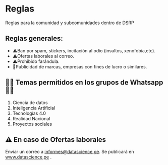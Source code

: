 # Reglas

Reglas para la comunidad y subcomunidades dentro de DSRP

## Reglas generales:

- ⚠️Ban por spam, stickers, incitación al odio (insultos, xenofobia,etc).
- ⚠️Ofertas laborales al correo.
- ⚠️Prohibido farándula.
- 🚫Publicidad de marcas, empresas con fines de lucro o similares.

## 👩‍💻 Temas permitidos en los grupos de Whatsapp  👩‍💻

1. Ciencia de datos
2. Inteligencia Artificial
3. Tecnologías 4.0
4. Realidad Nacional
5. Proyectos sociales

## ⚠ En caso de Ofertas laborales

Enviar un correo a informes@datascience.pe. Se publicará en www.datascience.pe .
